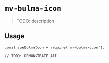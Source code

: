 # `mv-bulma-icon`

> TODO: description

## Usage

```
const vueBulmaIcon = require('mv-bulma-icon');

// TODO: DEMONSTRATE API
```
